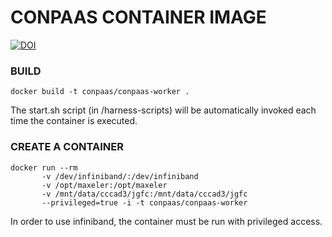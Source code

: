 CONPAAS CONTAINER IMAGE
=======================

[![DOI](https://zenodo.org/badge/7696/harnesscloud/docker-conpaas-worker.svg)](https://zenodo.org/badge/latestdoi/7696/harnesscloud/docker-conpaas-worker)

### BUILD

    docker build -t conpaas/conpaas-worker .

The start.sh script (in /harness-scripts) will be automatically invoked each time
the container is executed. 

### CREATE A CONTAINER

    docker run --rm 
           -v /dev/infiniband/:/dev/infiniband 
           -v /opt/maxeler:/opt/maxeler           
           -v /mnt/data/cccad3/jgfc:/mnt/data/cccad3/jgfc 
           --privileged=true -i -t conpaas/conpaas-worker
           

In order to use infiniband, the container must be run with privileged access.


